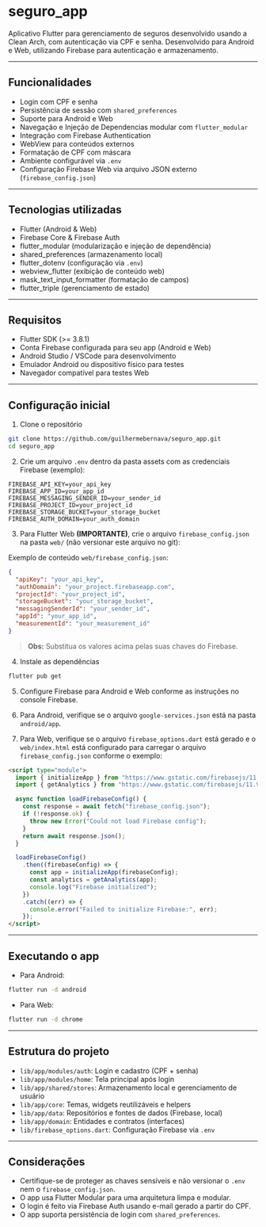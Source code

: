 # seguro_app

Aplicativo Flutter para gerenciamento de seguros desenvolvido usando a Clean Arch, com autenticação via CPF e senha. Desenvolvido para Android e Web, utilizando Firebase para autenticação e armazenamento.

---

## Funcionalidades

- Login com CPF e senha
- Persistência de sessão com `shared_preferences`
- Suporte para Android e Web
- Navegação e Injeção de Dependencias modular com `flutter_modular`
- Integração com Firebase Authentication
- WebView para conteúdos externos
- Formatação de CPF com máscara
- Ambiente configurável via `.env`
- Configuração Firebase Web via arquivo JSON externo (`firebase_config.json`)

---

## Tecnologias utilizadas

- Flutter (Android & Web)
- Firebase Core & Firebase Auth
- flutter_modular (modularização e injeção de dependência)
- shared_preferences (armazenamento local)
- flutter_dotenv (configuração via `.env`)
- webview_flutter (exibição de conteúdo web)
- mask_text_input_formatter (formatação de campos)
- flutter_triple (gerenciamento de estado)

---

## Requisitos

- Flutter SDK (>= 3.8.1)
- Conta Firebase configurada para seu app (Android e Web)
- Android Studio / VSCode para desenvolvimento
- Emulador Android ou dispositivo físico para testes
- Navegador compatível para testes Web

---

## Configuração inicial

1. Clone o repositório

```bash
git clone https://github.com/guilhermebernava/seguro_app.git
cd seguro_app
```

2. Crie um arquivo `.env` dentro da pasta assets com as credenciais Firebase (exemplo):

```env
FIREBASE_API_KEY=your_api_key
FIREBASE_APP_ID=your_app_id
FIREBASE_MESSAGING_SENDER_ID=your_sender_id
FIREBASE_PROJECT_ID=your_project_id
FIREBASE_STORAGE_BUCKET=your_storage_bucket
FIREBASE_AUTH_DOMAIN=your_auth_domain
```

3. Para Flutter Web **(IMPORTANTE)**, crie o arquivo `firebase_config.json` na pasta `web/` (não versionar este arquivo no git):

Exemplo de conteúdo `web/firebase_config.json`:

```json
{
  "apiKey": "your_api_key",
  "authDomain": "your_project.firebaseapp.com",
  "projectId": "your_project_id",
  "storageBucket": "your_storage_bucket",
  "messagingSenderId": "your_sender_id",
  "appId": "your_app_id",
  "measurementId": "your_measurement_id"
}
```

> **Obs:** Substitua os valores acima pelas suas chaves do Firebase.

4. Instale as dependências

```bash
flutter pub get
```

5. Configure Firebase para Android e Web conforme as instruções no console Firebase.

6. Para Android, verifique se o arquivo `google-services.json` está na pasta `android/app`.

7. Para Web, verifique se o arquivo `firebase_options.dart` está gerado e o `web/index.html` está configurado para carregar o arquivo `firebase_config.json` conforme o exemplo:

```html
<script type="module">
  import { initializeApp } from "https://www.gstatic.com/firebasejs/11.9.1/firebase-app.js";
  import { getAnalytics } from "https://www.gstatic.com/firebasejs/11.9.1/firebase-analytics.js";

  async function loadFirebaseConfig() {
    const response = await fetch("firebase_config.json");
    if (!response.ok) {
      throw new Error("Could not load Firebase config");
    }
    return await response.json();
  }

  loadFirebaseConfig()
    .then((firebaseConfig) => {
      const app = initializeApp(firebaseConfig);
      const analytics = getAnalytics(app);
      console.log("Firebase initialized");
    })
    .catch((err) => {
      console.error("Failed to initialize Firebase:", err);
    });
</script>
```

---

## Executando o app

- Para Android:

```bash
flutter run -d android
```

- Para Web:

```bash
flutter run -d chrome
```

---

## Estrutura do projeto

- `lib/app/modules/auth`: Login e cadastro (CPF + senha)
- `lib/app/modules/home`: Tela principal após login
- `lib/app/shared/stores`: Armazenamento local e gerenciamento de usuário
- `lib/app/core`: Temas, widgets reutilizáveis e helpers
- `lib/app/data`: Repositórios e fontes de dados (Firebase, local)
- `lib/app/domain`: Entidades e contratos (interfaces)
- `lib/firebase_options.dart`: Configuração Firebase via `.env`

---

## Considerações

- Certifique-se de proteger as chaves sensíveis e não versionar o `.env` nem o `firebase_config.json`.
- O app usa Flutter Modular para uma arquitetura limpa e modular.
- O login é feito via Firebase Auth usando e-mail gerado a partir do CPF.
- O app suporta persistência de login com `shared_preferences`.
